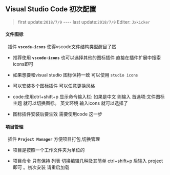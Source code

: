 Visual Studio Code 初次配置
-----
> first update:`2018/7/9` ---- last update:`2018/7/9`   Editer: `Jxkicker` <br/>
#### 文件图标
 &nbsp; 插件 **`vscode-icons`** 使得vscode文件结构类型醒目了然 
  * 推荐使用 **`vscode-icons`** 也可以选择其他的图标插件 直接在插件扩展中搜索icons即可
  
  * 如果想要和visual studio 图标保持一致 可以使用 `studio icons`
  
  * 可以安装多个图标插件 可以任意更换风格
  
  * code:使用ctrl+shift+p 显示命令输入栏: 如果是中文 则输入 首选项:文件图标主题 就可以切换图标。 英文环境 输入icons 就可以选择了
  
  * 图标插件安装后要生效 需要使用code 这一步 
#### 项目管理
 &nbsp; 插件 **`Project Manager`** 方便项目打包,切换管理
 * 项目是按照一个工作文件夹为单位的
 
 * 项目命令 只有保持 列表 切换编辑几种及其简单  ctrl+shift+p 后输入 project 即可 。初次安装 请重启加载
